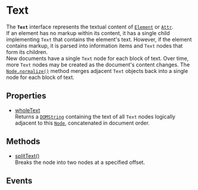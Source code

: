 # Text

<div class='overview'><span class="seoSummary">The <strong><code>Text</code></strong> interface represents the textual content of <a href="/en-US/docs/Web/API/Element" title="Element is the most general base class from which all element objects (i.e. objects that represent elements) in a Document inherit. It only has methods and properties common to all kinds of elements. More specific classes inherit from Element."><code>Element</code></a> or <a href="/en-US/docs/Web/API/Attr" title="The Attr interface represents one of a DOM element's attributes as an object. In most DOM methods, you will directly retrieve the attribute as a string (e.g., Element.getAttribute()), but certain functions (e.g., Element.getAttributeNode()) or means of iterating return Attr types."><code>Attr</code></a>. </span></div>

<div class='overview'>If an element has no markup within its content, it has a single child implementing <code>Text</code> that contains the element's text. However, if the element contains markup, it is parsed into information items and <code>Text</code> nodes that form its children.</div>

<div class='overview'>New documents have a single <code>Text</code> node for each block of text. Over time, more <code>Text</code> nodes may be created as the document's content changes. The <a href="/en-US/docs/Web/API/Node/normalize" title="The Node.normalize() method puts the specified node and all of its sub-tree into a &quot;normalized&quot; form. In a normalized sub-tree, no text nodes in the sub-tree are empty and there are no adjacent text nodes."><code>Node.normalize()</code></a> method merges adjacent <code>Text</code> objects back into a single node for each block of text.</div>

## Properties

<ul class="items properties">
  <li>
    <a href="">wholeText</a>
    <div>Returns a <a href="/en-US/docs/Web/API/DOMString" title="DOMString is a UTF-16 String. As JavaScript already uses such strings, DOMString is mapped directly to a String."><code>DOMString</code></a> containing the text of all <code>Text</code> nodes logically adjacent to this <a href="/en-US/docs/Web/API/Node" title="Node is an interface from which various types of DOM API objects inherit, allowing those types to be treated similarly; for example, inheriting the same set of methods, or being testable in the same way."><code>Node</code></a>, concatenated in document order.</div>
  </li>
</ul>

## Methods

<ul class="items methods">
  <li>
    <a href="">splitText()</a>
    <div>Breaks the node into two nodes at a specified offset.</div>
  </li>
</ul>

## Events
